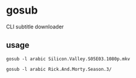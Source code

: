 # gosub
CLI subtitle downloader

## usage

`gosub -l arabic Silicon.Valley.S05E03.1080p.mkv`

`gosub -l arabic Rick.And.Morty.Season.3/`